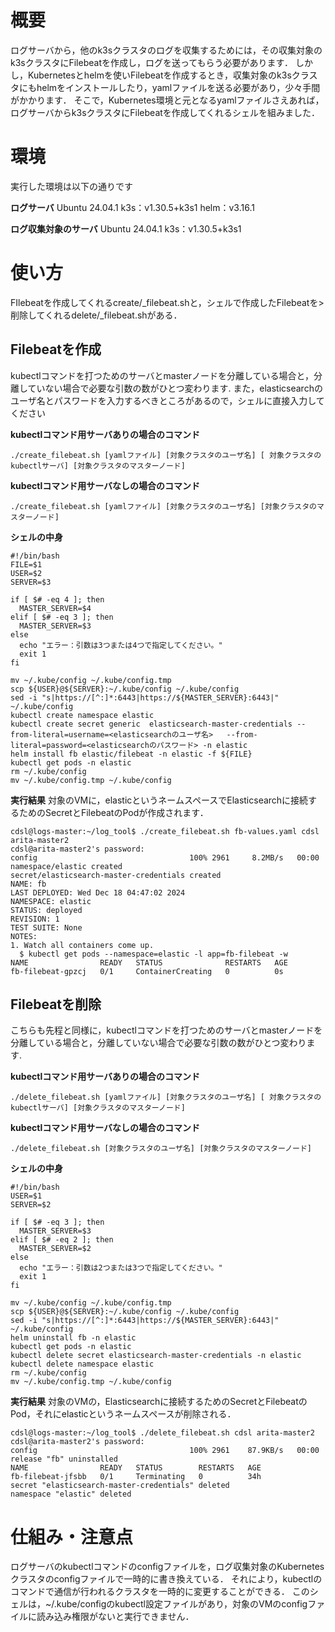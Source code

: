 # 概要
ログサーバから，他のk3sクラスタのログを収集するためには，その収集対象のk3sクラスタにFilebeatを作成し，ログを送ってもらう必要があります．
しかし，Kubernetesとhelmを使いFilebeatを作成するとき，収集対象のk3sクラスタにもhelmをインストールしたり，yamlファイルを送る必要があり，少々手間がかかります．
そこで，Kubernetes環境と元となるyamlファイルさえあれば，ログサーバからk3sクラスタにFilebeatを作成してくれるシェルを組みました．

# 環境
実行した環境は以下の通りです

**ログサーバ**
Ubuntu 24.04.1
k3s：v1.30.5+k3s1
helm：v3.16.1

**ログ収集対象のサーバ**
Ubuntu 24.04.1
k3s：v1.30.5+k3s1

# 使い方
FIlebeatを作成してくれるcreate/_filebeat.shと，シェルで作成したFilebeatを>削除してくれるdelete/_filebeat.shがある．

## Filebeatを作成

kubectlコマンドを打つためのサーバとmasterノードを分離している場合と，分離していない場合で必要な引数の数がひとつ変わります.
また，elasticsearchのユーザ名とパスワードを入力するべきところがあるので，シェルに直接入力してください

**kubectlコマンド用サーバありの場合のコマンド**
```
./create_filebeat.sh [yamlファイル] [対象クラスタのユーザ名] [ 対象クラスタのkubectlサーバ] [対象クラスタのマスターノード]
```
**kubectlコマンド用サーバなしの場合のコマンド**
```
./create_filebeat.sh [yamlファイル] [対象クラスタのユーザ名] [対象クラスタのマスターノード]
```

**シェルの中身**

```
#!/bin/bash
FILE=$1
USER=$2
SERVER=$3

if [ $# -eq 4 ]; then
  MASTER_SERVER=$4
elif [ $# -eq 3 ]; then
  MASTER_SERVER=$3
else
  echo "エラー：引数は3つまたは4つで指定してください。"
  exit 1
fi

mv ~/.kube/config ~/.kube/config.tmp
scp ${USER}@${SERVER}:~/.kube/config ~/.kube/config
sed -i "s|https://[^:]*:6443|https://${MASTER_SERVER}:6443|" ~/.kube/config
kubectl create namespace elastic
kubectl create secret generic  elasticsearch-master-credentials --from-literal=username=<elasticsearchのユーザ名>   --from-literal=password=<elasticsearchのパスワード> -n elastic
helm install fb elastic/filebeat -n elastic -f ${FILE}
kubectl get pods -n elastic
rm ~/.kube/config
mv ~/.kube/config.tmp ~/.kube/config

```

**実行結果**
対象のVMに，elasticというネームスペースでElasticsearchに接続するためのSecretとFilebeatのPodが作成されます．
```
cdsl@logs-master:~/log_tool$ ./create_filebeat.sh fb-values.yaml cdsl arita-master2
cdsl@arita-master2's password:
config                                  100% 2961     8.2MB/s   00:00
namespace/elastic created
secret/elasticsearch-master-credentials created
NAME: fb
LAST DEPLOYED: Wed Dec 18 04:47:02 2024
NAMESPACE: elastic
STATUS: deployed
REVISION: 1
TEST SUITE: None
NOTES:
1. Watch all containers come up.
  $ kubectl get pods --namespace=elastic -l app=fb-filebeat -w
NAME                READY   STATUS              RESTARTS   AGE
fb-filebeat-gpzcj   0/1     ContainerCreating   0          0s
```

## Filebeatを削除

こちらも先程と同様に，kubectlコマンドを打つためのサーバとmasterノードを分離している場合と，分離していない場合で必要な引数の数がひとつ変わります.

**kubectlコマンド用サーバありの場合のコマンド**
```
./delete_filebeat.sh [yamlファイル] [対象クラスタのユーザ名] [ 対象クラスタのkubectlサーバ] [対象クラスタのマスターノード]
```
**kubectlコマンド用サーバなしの場合のコマンド**
```
./delete_filebeat.sh [対象クラスタのユーザ名] [対象クラスタのマスターノード]
```

**シェルの中身**

```
#!/bin/bash
USER=$1
SERVER=$2

if [ $# -eq 3 ]; then
  MASTER_SERVER=$3
elif [ $# -eq 2 ]; then
  MASTER_SERVER=$2
else
  echo "エラー：引数は2つまたは3つで指定してください。"
  exit 1
fi

mv ~/.kube/config ~/.kube/config.tmp
scp ${USER}@${SERVER}:~/.kube/config ~/.kube/config
sed -i "s|https://[^:]*:6443|https://${MASTER_SERVER}:6443|" ~/.kube/config
helm uninstall fb -n elastic
kubectl get pods -n elastic
kubectl delete secret elasticsearch-master-credentials -n elastic
kubectl delete namespace elastic
rm ~/.kube/config
mv ~/.kube/config.tmp ~/.kube/config
```

**実行結果**
対象のVMの，Elasticsearchに接続するためのSecretとFilebeatのPod，それにelasticというネームスペースが削除される．
```
cdsl@logs-master:~/log_tool$ ./delete_filebeat.sh cdsl arita-master2
cdsl@arita-master2's password:
config                                  100% 2961    87.9KB/s   00:00
release "fb" uninstalled
NAME                READY   STATUS        RESTARTS   AGE
fb-filebeat-jfsbb   0/1     Terminating   0          34h
secret "elasticsearch-master-credentials" deleted
namespace "elastic" deleted
```

# 仕組み・注意点
ログサーバのkubectlコマンドのconfigファイルを，ログ収集対象のKubernetesクラスタのconfigファイルで一時的に書き換えている．
それにより，kubectlのコマンドで通信が行われるクラスタを一時的に変更することができる．
このシェルは，~/.kube/configのkubectl設定ファイルがあり，対象のVMのconfigファイルに読み込み権限がないと実行できません．

